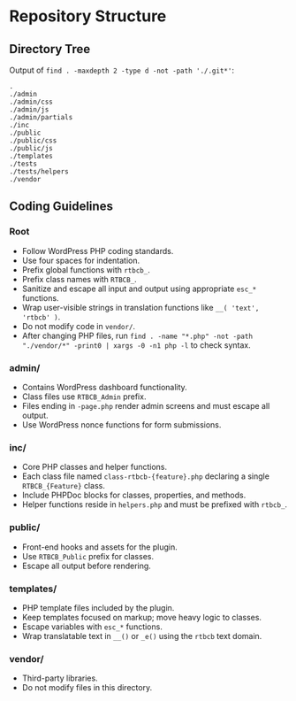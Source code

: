 # Repository Structure

## Directory Tree

Output of `find . -maxdepth 2 -type d -not -path './.git*'`:

```
.
./admin
./admin/css
./admin/js
./admin/partials
./inc
./public
./public/css
./public/js
./templates
./tests
./tests/helpers
./vendor
```

## Coding Guidelines

### Root

- Follow WordPress PHP coding standards.
- Use four spaces for indentation.
- Prefix global functions with `rtbcb_`.
- Prefix class names with `RTBCB_`.
- Sanitize and escape all input and output using appropriate `esc_*` functions.
- Wrap user-visible strings in translation functions like `__( 'text', 'rtbcb' )`.
- Do not modify code in `vendor/`.
- After changing PHP files, run `find . -name "*.php" -not -path "./vendor/*" -print0 | xargs -0 -n1 php -l` to check syntax.

### admin/

- Contains WordPress dashboard functionality.
- Class files use `RTBCB_Admin` prefix.
- Files ending in `-page.php` render admin screens and must escape all output.
- Use WordPress nonce functions for form submissions.

### inc/

- Core PHP classes and helper functions.
- Each class file named `class-rtbcb-{feature}.php` declaring a single `RTBCB_{Feature}` class.
- Include PHPDoc blocks for classes, properties, and methods.
- Helper functions reside in `helpers.php` and must be prefixed with `rtbcb_`.

### public/

- Front-end hooks and assets for the plugin.
- Use `RTBCB_Public` prefix for classes.
- Escape all output before rendering.

### templates/

- PHP template files included by the plugin.
- Keep templates focused on markup; move heavy logic to classes.
- Escape variables with `esc_*` functions.
- Wrap translatable text in `__()` or `_e()` using the `rtbcb` text domain.

### vendor/

- Third-party libraries.
- Do not modify files in this directory.

